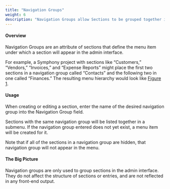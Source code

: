 ```yaml
---
title: "Navigation Groups"
weight: 6
description: "Navigation Groups allow Sections to be grouped together in the Symphony admin interface."
---
```


#### Overview

Navigation Groups are an attribute of <a rel="concept">sections</a> that define the menu item under which a section will appear in the <a rel="concept">admin interface</a>. 

For example, a Symphony project with sections like “Customers,” “Vendors,” “Invoices,” and “Expense Reports” might place the first two sections in a navigation group called “Contacts” and the following two in one called “Finances.” The resulting menu hierarchy would look like <a rel="figure" href="navigation-groups-example">Figure 1</a>.

#### Usage

When creating or editing a section, enter the name of the desired navigation group into the Navigation Group field.

Sections with the same navigation group will be listed together in a submenu. If the navigation group entered does not yet exist, a menu item will be created for it.

Note that if all of the sections in a navigation group are hidden, that navigation group will not appear in the menu.

#### The Big Picture

Navigation groups are only used to group sections in the admin interface. They do not affect the structure of sections or <a rel="concept">entries</a>, and are not reflected in any front-end output.
